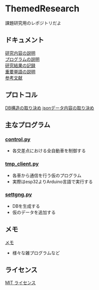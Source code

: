 # ThemedResearch
課題研究用のレポジトリだよ

## ドキュメント
[研究内容の説明](/document/explanation.md)  
[プログラムの説明](/document/program_desc.md)  
[研究結果の記録](/document/record.md)  
[重要単語の説明](/document/words_desc.md)  
[参考文献](/document/references.md)

## プロトコル
[DB構造の取り決め](/document/protocol/db_protocol.txt)
[jsonデータ内容の取り決め](/document/protocol/json_protocol.txt)

## 主なプログラム
### [control.py](/control.py)
* 各交差点における全自動車を制御する

### [tmp_client.py](/tmp_client.py)
* 各車から通信を行う仮のプログラム
* 実際はesp32よりArduino言語で実行する

### [settgng.py](/setting.py)
* DBを生成する
* 仮のデータを追加する

## メモ
[メモ](/memo)
* 様々な雑プログラムなど

## ライセンス
[MIT ライセンス](/LICENSE)

